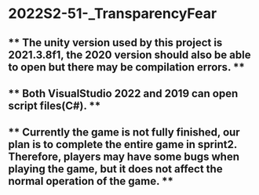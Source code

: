 # 2022S2-51-_TransparencyFear
## ** The unity version used by this project is 2021.3.8f1, the 2020 version should also be able to open but there may be compilation errors. **
## ** Both VisualStudio 2022 and 2019 can open script files(C#). ** 
## ** Currently the game is not fully finished, our plan is to complete the entire game in sprint2. Therefore, players may have some bugs when playing the game, but it does not affect the normal operation of the game.  **
